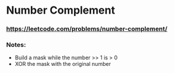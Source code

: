 # Number Complement

### https://leetcode.com/problems/number-complement/

### Notes:

* Build a mask while the number >> 1 is > 0
* XOR the mask with the original number